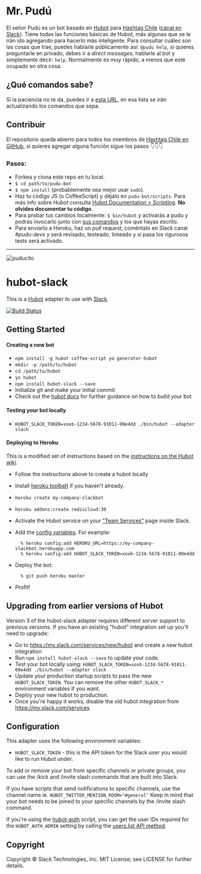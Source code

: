 # Mr. Pudú

El señor Pudú es un bot basado en [Hubot](https://hubot.github.com/) para [Hashtag Chile](http://hashtagchile.com) ([canal en Slack](http://hashtagchile.slack.com)).
Tiene todas las funciones básicas de Hubot, más algunas que se le irán ido agregando para hacerlo más inteligente. Para consultar cuáles son las cosas que trae, puedes hablarle públicamente así: `@pudu help`, si quieres preguntarle en privado, debes ir a *direct messages*, hablarle al bot y simplemente decir: `help`.  Normalmente es muy rápido, a menos que esté ocupado en otra cosa.

## ¿Qué comandos sabe?

Si la paciencia no te da, puedes ir a [esta URL](http://pudu.herokuapp.com/pudu/help), en esa lista se irán actualizando los comandos que sepa.

## Contribuir

El repositorio queda abierto para todos los miembros de [Hashtag Chile en GitHub](https://github.com/hashtagchile), si quieres agregar alguna función sigue los pasos 👇👇👇

### Pasos:

- Forkea y clona este repo en tu local.
- `$ cd path/to/pudu-bot`
- `$ npm install` (probablemente sea mejor usar `sudo`).
- Haz tu código JS (o CoffeeScript) y déjalo en `pudu-bot/scripts`. Para más info sobre *Hubot* consulta [Hubot Documentation > Scripting](https://hubot.github.com/docs/scripting/). **No olvides documentar tu código**.
- Para probar tus cambios localmente: `$ bin/hubot` y activarás a pudu y podrás invocarlo junto con [sus comandos](http://pudu.herokuapp.com/pudu/help) y los que hayas escrito.
- Para enviarlo a Heroku, haz un _pull request_, coméntalo en Slack canal *#pudu-devs* y será revisado, testeado, linteado y si pasa los rigurosos tests será activado.

---

![puducito](http://petitecurie.com/wp-content/uploads/2013/05/pudu1.jpg)

# hubot-slack

This is a [Hubot](http://hubot.github.com/) adapter to use with [Slack](https://slack.com).

[![Build Status](https://travis-ci.org/slackhq/hubot-slack.png)](https://travis-ci.org/slackhq/hubot-slack)

## Getting Started

#### Creating a new bot

- `npm install -g hubot coffee-script yo generator-hubot`
- `mkdir -p /path/to/hubot`
- `cd /path/to/hubot`
- `yo hubot`
- `npm install hubot-slack --save`
- Initialize git and make your initial commit
- Check out the [hubot docs](https://github.com/github/hubot/tree/master/docs) for further guidance on how to build your bot

#### Testing your bot locally

- `HUBOT_SLACK_TOKEN=xoxb-1234-5678-91011-00e4dd ./bin/hubot --adapter slack`

#### Deploying to Heroku

This is a modified set of instructions based on the [instructions on the Hubot wiki](https://github.com/github/hubot/blob/master/docs/deploying/heroku.md).

- Follow the instructions above to create a hubot locally

- Install [heroku toolbelt](https://toolbelt.heroku.com/) if you haven't already.
- `heroku create my-company-slackbot`
- `heroku addons:create rediscloud:30`
- Activate the Hubot service on your ["Team Services"](http://my.slack.com/services/new/hubot) page inside Slack.
- Add the [config variables](#configuration). For example:

        % heroku config:add HEROKU_URL=https://my-company-slackbot.herokuapp.com
        % heroku config:add HUBOT_SLACK_TOKEN=xoxb-1234-5678-91011-00e4dd

- Deploy the bot:

        % git push heroku master

- Profit!

## Upgrading from earlier versions of Hubot

Version 3 of the hubot-slack adapter requires different server support to
previous versions. If you have an existing "hubot" integration set up you'll
need to upgrade:

- Go to https://my.slack.com/services/new/hubot and create a new hubot
  integration
- Run `npm install hubot-slack --save`
  to update your code.
- Test your bot locally using:
  `HUBOT_SLACK_TOKEN=xoxb-1234-5678-91011-00e4dd ./bin/hubot --adapter slack`
- Update your production startup scripts to pass the new `HUBOT_SLACK_TOKEN`.
  You can remove the other `HUBOT_SLACK_*` environment variables if you want.
- Deploy your new hubot to production.
- Once you're happy it works, disable the old hubot integration from
  https://my.slack.com/services

## Configuration

This adapter uses the following environment variables:

 - `HUBOT_SLACK_TOKEN` - this is the API token for the Slack user you would like to run Hubot under.

To add or remove your bot from specific channels or private groups, you can use the /kick and /invite slash commands that are built into Slack.

If you have scripts that send notifications to specific channels, use the channel name ie. `HUBOT_TWITTER_MENTION_ROOM="#general"` Keep in mind that your bot needs to be joined to your specific channels by the /invite slash command.

If you're using the [hubot-auth](https://github.com/hubot-scripts/hubot-auth/) script, you can get the user IDs required for the `HUBOT_AUTH_ADMIN` setting by calling the [users.list API method](https://api.slack.com/methods/users.list/test).

## Copyright

Copyright &copy; Slack Technologies, Inc. MIT License; see LICENSE for further details.
